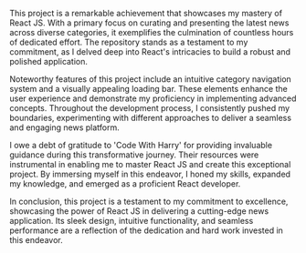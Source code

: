 This project is a remarkable achievement that showcases my mastery of React JS. With a primary focus on curating and presenting the latest news across diverse categories, it exemplifies the culmination of countless hours of dedicated effort. The repository stands as a testament to my commitment, as I delved deep into React's intricacies to build a robust and polished application.

Noteworthy features of this project include an intuitive category navigation system and a visually appealing loading bar. These elements enhance the user experience and demonstrate my proficiency in implementing advanced concepts. Throughout the development process, I consistently pushed my boundaries, experimenting with different approaches to deliver a seamless and engaging news platform.

I owe a debt of gratitude to 'Code With Harry' for providing invaluable guidance during this transformative journey. Their resources were instrumental in enabling me to master React JS and create this exceptional project. By immersing myself in this endeavor, I honed my skills, expanded my knowledge, and emerged as a proficient React developer.

In conclusion, this project is a testament to my commitment to excellence, showcasing the power of React JS in delivering a cutting-edge news application. Its sleek design, intuitive functionality, and seamless performance are a reflection of the dedication and hard work invested in this endeavor.
